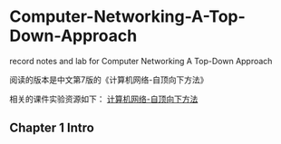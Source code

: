 # Computer-Networking-A-Top-Down-Approach
record notes and lab for Computer Networking A Top-Down Approach

阅读的版本是中文第7版的《计算机网络-自顶向下方法》  

相关的课件实验资源如下：
[计算机网络-自顶向下方法](https://gaia.cs.umass.edu/kurose_ross/index.php)  

## Chapter 1 Intro
